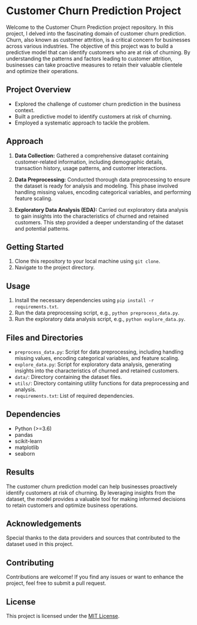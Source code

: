 # Customer Churn Prediction Project

Welcome to the Customer Churn Prediction project repository. In this project, I delved into the fascinating domain of customer churn prediction. Churn, also known as customer attrition, is a critical concern for businesses across various industries. The objective of this project was to build a predictive model that can identify customers who are at risk of churning. By understanding the patterns and factors leading to customer attrition, businesses can take proactive measures to retain their valuable clientele and optimize their operations.

## Project Overview

- Explored the challenge of customer churn prediction in the business context.
- Built a predictive model to identify customers at risk of churning.
- Employed a systematic approach to tackle the problem.

## Approach

1. **Data Collection:** Gathered a comprehensive dataset containing customer-related information, including demographic details, transaction history, usage patterns, and customer interactions.

2. **Data Preprocessing:** Conducted thorough data preprocessing to ensure the dataset is ready for analysis and modeling. This phase involved handling missing values, encoding categorical variables, and performing feature scaling.

3. **Exploratory Data Analysis (EDA):** Carried out exploratory data analysis to gain insights into the characteristics of churned and retained customers. This step provided a deeper understanding of the dataset and potential patterns.

## Getting Started

1. Clone this repository to your local machine using `git clone`.
2. Navigate to the project directory.

## Usage

1. Install the necessary dependencies using `pip install -r requirements.txt`.
2. Run the data preprocessing script, e.g., `python preprocess_data.py`.
3. Run the exploratory data analysis script, e.g., `python explore_data.py`.

## Files and Directories

- `preprocess_data.py`: Script for data preprocessing, including handling missing values, encoding categorical variables, and feature scaling.
- `explore_data.py`: Script for exploratory data analysis, generating insights into the characteristics of churned and retained customers.
- `data/`: Directory containing the dataset files.
- `utils/`: Directory containing utility functions for data preprocessing and analysis.
- `requirements.txt`: List of required dependencies.

## Dependencies

- Python (>=3.6)
- pandas
- scikit-learn
- matplotlib
- seaborn

## Results

The customer churn prediction model can help businesses proactively identify customers at risk of churning. By leveraging insights from the dataset, the model provides a valuable tool for making informed decisions to retain customers and optimize business operations.

## Acknowledgements

Special thanks to the data providers and sources that contributed to the dataset used in this project.

## Contributing

Contributions are welcome! If you find any issues or want to enhance the project, feel free to submit a pull request.

## License

This project is licensed under the [MIT License](LICENSE).

